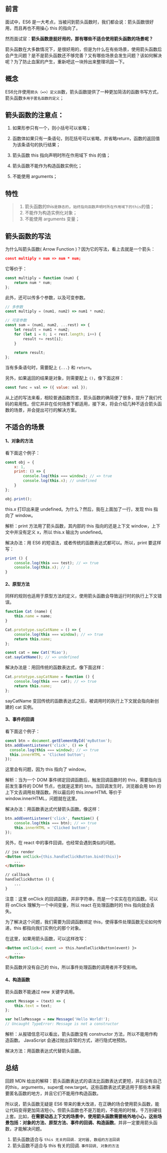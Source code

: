 ## 前言

面试中，ES6 是一大考点，当被问到箭头函数时，我们都会说：箭头函数很好用，而且再也不用操心 this 的指向了。

然而面试官：**箭头函数是挺好用的，那有哪些不适合使用箭头函数的场景呢？**

箭头函数在大多数情况下，是很好用的，但是为什么在有些场景，使用箭头函数后会产生问题？是不是箭头函数还不够完善？又有哪些场景会发生问题？该如何解决呢？为了防止血案的产生，重新吧这一块拎出来整理巩固一下。

## 概念

ES6允许使用`箭头（=>）定义函`数，箭头函数提供了一种更加简洁的函数书写方式，箭头函数`多用于匿名函数的定义`；

## 箭头函数的注意点：

1. 如果形参只有一个，则小括号可以省略；

2. 函数体如果只有一条语句，则花括号可以省略，并省略return，函数的返回值为该条语句的执行结果；

3. 箭头函数 this 指向声明时所在作用域下 this 的值；
4. 箭头函数不能作为构造函数实例化；
5. 不能使用 arguments；

## 特性

> 1. 箭头函数的this`是静态的`，`始终指向函数声明时所在作用域下的this`的值；
> 2. 不能作为构造实例化对象；
> 3. 不能使用 arguments 变量；



## 箭头函数的写法

为什么叫箭头函数( Arrow Function )？因为它的写法，看上去就是一个箭头：

```json
const multiply = num => num * num;
```

它等价于：

```js
const multiply = function (num) {
    return num * num;
};
```

此外，还可以传多个参数，以及可变参数。

```js
// 多参数
const multiply = (num1, num2) => num1 * num2;

// 可变参数
const sum = (num1, num2, ...rest) => {
    let result = num1 + num2;
    for (let i = 0; i < rest.length; i++) {
        result += rest[i];
    }
    
    return result;
};
```

当有多条语句时，需要配上 `{...}` 和 `return`。

另外，如果返回的结果是对象，则需要配上 `()`，像下面这样：

```js
const func = val => ({ value: val });
```

从上述的写法来看，相较普通函数而言，箭头函数的确简便了很多，提升了我们代码的易用性。但它并非在任何场景下都适用，接下来，将会介绍几种不适合箭头函数的场景，并会提出可行的解决方案。

## 不适合的场景

#### 1、对象的方法

看下面这个例子：

```js
const obj = {
    x: 1,
    print: () => {
        console.log(this === window); // => true
        console.log(this.x); // undefined
    }
};

obj.print();
```

this.x 打印出来是 undefined。为什么？然后，我在上面加了一行，发现 this 指向了 window。

解析：print 方法用了箭头函数，其内部的 this 指向的还是上下文 window，上下文中并没有定义 x，所以 this.x 输出为 undefined。

解决办法：用 ES6 的短语法，或者传统的函数表达式都可以。所以，print 要这样写：

```js
print () {
    console.log(this === test); // => true
    console.log(this.x); // 1
}
```

#### 2、原型方法

同样的规则也适用于原型方法的定义，使用箭头函数会导致运行时的执行上下文错误。

```js
function Cat (name) {
    this.name = name;
}

Cat.prototype.sayCatName = () => {
    console.log(this === window); // => true
    return this.name;
};

const cat = new Cat('Miao');
cat.sayCatName(); // => undefined
```

解决办法是：用回传统的函数表达式，像下面这样：

```js
Cat.prototype.sayCatName = function () {
    console.log(this === cat); // => true
    return this.name;
};
```

sayCatName 变回传统的函数表达式之后，被调用时的执行上下文就会指向新创建的 cat 实例。

#### 3、事件的回调

看下面这个例子：

```js
const btn = document.getElementById('myButton');
btn.addEventListener('click', () => {
  console.log(this === window); // => true
  this.innerHTML = 'Clicked button';
});
```

这里会有问题，因为 this 指向了 window。

解析：当为一个 DOM 事件绑定回调函数后，触发回调函数时的 this，需要指向当前发生事件的 DOM 节点，也就是这里的 btn。当回调发生时，浏览器会用 btn 的上下文去调用处理函数。所以最后的 this.innerHTML 等价于 window.innerHTML，问题就在这里。

解决办法：用函数表达式代替箭头函数。像这样：

```js
btn.addEventListener('click', function() {
    console.log(this === btn); // => true
    this.innerHTML = 'Clicked button';
});
```

另外，在 react 中的事件回调，也经常会遇到类似的问题。

```html
// jsx render
<Button onClick={this.handleClickButton.bind(this)}>
    ...
</Button>

// callback
handleClickButton () {
    ...
}
```

注意：这里 onClick 的回调函数，并非字符串，而是一个实实在在的函数。可以将 onClick 理解为一个中间变量，所以 react 在处理函数时的 this 指向就会丢失。

为了解决这个问题，我们需要为回调函数绑定 this，使得事件处理函数无论如何传递，this 都指向我们实例化的那个对象。

在这里，如果用箭头函数，可以这样改写：

```html
<Button onClick={ event => this.handleClickButton(event) }>
    ...
</Button>
```

箭头函数并没有自己的 this，所以事件处理函数的调用者并不受影响。

#### 4、构造函数

箭头函数不能通过 new 关键字调用。

```js
const Message = (text) => {
    this.text = text;
};

var helloMessage = new Message('Hello World!');
// Uncaught TypeError: Message is not a constructor
```

解析：从报错信息可以看出，箭头函数没有 constructor 方法，所以不能用作构造函数。 JavaScript 会通过抛出异常的方式，进行隐式地预防。

解决方法：用函数表达式代替箭头函数。

## 总结

回顾 MDN 给出的解释：箭头函数表达式的语法比函数表达式更短，并且没有自己的this，arguments，super或 new.target。这些函数表达式更适用于那些本来需要匿名函数的地方，并且它们不能用作构造函数。

所以说，箭头函数无疑是 ES6 带来的重大改进，在正确的场合使用箭头函数，能让代码变得更加简洁短小。但箭头函数也不是万能的，不能用的时候，千万别硬往上套。比如，**在需要动态上下文的场景中，使用箭头函数需要格外地小心，这些场景包括：对象的方法、原型方法、事件的回调、构造函数**。并非一定要用箭头函数，才能解决问题。

1.  箭头函数适合与 `this 无关的回调. 定时器, 数组的方法回调`
2.  箭头函数不适合与 this 有关的回调. `事件回调, 对象的方法`